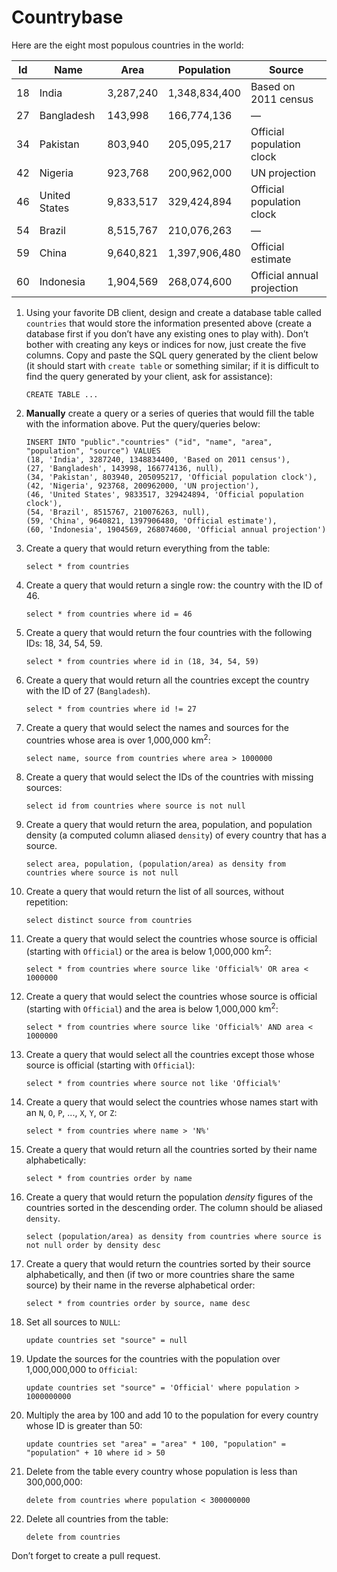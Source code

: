 # Countrybase

Here are the eight most populous countries in the world: 

| Id | Name           | Area      | Population    | Source                     |
|----|----------------|-----------|---------------|----------------------------|
| 18 |  India         | 3,287,240 | 1,348,834,400 | Based on 2011 census       |
| 27 |  Bangladesh    | 143,998   | 166,774,136   | —                          |
| 34 |  Pakistan      | 803,940   | 205,095,217   | Official population clock  |
| 42 |  Nigeria       | 923,768   | 200,962,000   | UN projection              |
| 46 |  United States | 9,833,517 | 329,424,894   | Official population clock  |
| 54 |  Brazil        | 8,515,767 | 210,076,263   | —                          |
| 59 |  China         | 9,640,821 | 1,397,906,480 | Official estimate          |
| 60 |  Indonesia     | 1,904,569 | 268,074,600   | Official annual projection |

1. Using your favorite DB client, design and create a database table called `countries` that would store the information presented above (create a database first if you don’t have any existing ones to play with). Don’t bother with creating any keys or indices for now, just create the five columns. Copy and paste the SQL query generated by the client below (it should start with `create table` or something similar; if it is difficult to find the query generated by your client, ask for assistance):

    ```postgresql
    CREATE TABLE ...
    ```

2. **Manually** create a query or a series of queries that would fill the table with the information above. Put the query/queries below:

    ```postgresql
    INSERT INTO "public"."countries" ("id", "name", "area", "population", "source") VALUES 
    (18, 'India', 3287240, 1348834400, 'Based on 2011 census'),
    (27, 'Bangladesh', 143998, 166774136, null),
    (34, 'Pakistan', 803940, 205095217, 'Official population clock'),
    (42, 'Nigeria', 923768, 200962000, 'UN projection'),
    (46, 'United States', 9833517, 329424894, 'Official population clock'),
    (54, 'Brazil', 8515767, 210076263, null),
    (59, 'China', 9640821, 1397906480, 'Official estimate'),
    (60, 'Indonesia', 1904569, 268074600, 'Official annual projection')

    ```

3. Create a query that would return everything from the table:

    ```postgresql
    select * from countries
    ```

4. Create a query that would return a single row: the country with the ID of 46.

    ```postgresql
    select * from countries where id = 46
    ```

5. Create a query that would return the four countries with the following IDs: 18, 34, 54, 59.

    ```postgresql
    select * from countries where id in (18, 34, 54, 59)
    ```

6. Create a query that would return all the countries except the country with the ID of 27 (`Bangladesh`).

    ```postgresql
    select * from countries where id != 27
    ```

7. Create a query that would select the names and sources for the countries whose area is over 1,000,000 km<sup>2</sup>:

    ```postgresql
    select name, source from countries where area > 1000000
    ```
    
8. Create a query that would select the IDs of the countries with missing sources:

    ```postgresql
    select id from countries where source is not null
    ```
    
9. Create a query that would return the area, population, and population density (a computed column aliased `density`) of every country that has a source.

    ```postgresql
    select area, population, (population/area) as density from countries where source is not null
    ```
    
10. Create a query that would return the list of all sources, without repetition:

    ```postgresql
    select distinct source from countries
    ```

11. Create a query that would select the countries whose source is official (starting with `Official`) or the area is below 1,000,000 km<sup>2</sup>:

    ```postgresql
    select * from countries where source like 'Official%' OR area < 1000000
    ```

12. Create a query that would select the countries whose source is official (starting with `Official`) and the area is below 1,000,000 km<sup>2</sup>:

    ```postgresql
    select * from countries where source like 'Official%' AND area < 1000000
    ```
    
13. Create a query that would select all the countries except those whose source is official (starting with `Official`):

    ```postgresql
    select * from countries where source not like 'Official%'
    ```
    
14. Create a query that would select the countries whose names start with an `N`, `O`, `P`, ..., `X`, `Y`, or `Z`:

    ```postgresql
    select * from countries where name > 'N%'
    ```
    
15. Create a query that would return all the countries sorted by their name alphabetically:

    ```postgresql
    select * from countries order by name
    ```

16. Create a query that would return the population _density_ figures of the countries sorted in the descending order. The column should be aliased `density`.

    ```postgresql
    select (population/area) as density from countries where source is not null order by density desc
    ```

17. Create a query that would return the countries sorted by their source alphabetically, and then (if two or more countries share the same source) by their name in the reverse alphabetical order:

    ```postgresql
    select * from countries order by source, name desc
    ```
    
18. Set all sources to `NULL`:

    ```postgresql
    update countries set "source" = null
    ```
    
19. Update the sources for the countries with the population over 1,000,000,000 to `Official`:

    ```postgresql
    update countries set "source" = 'Official' where population > 1000000000
    ```
    
20. Multiply the area by 100 and add 10 to the population for every country whose ID is greater than 50:

    ```postgresql
    update countries set "area" = "area" * 100, "population" = "population" + 10 where id > 50
    ```

21. Delete from the table every country whose population is less than 300,000,000:

    ```postgresql
    delete from countries where population < 300000000
    ```

22. Delete all countries from the table:

    ```postgresql
    delete from countries
    ```
    
Don’t forget to create a pull request.
